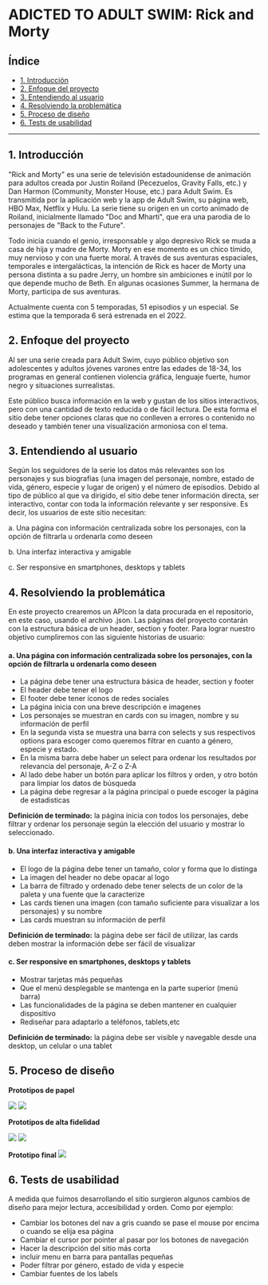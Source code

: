 # ADICTED TO ADULT SWIM: Rick and Morty

## Índice

* [1. Introducción](#1-introducción)
* [2. Enfoque del proyecto](#2-enfoque-del-proyecto)
* [3. Entendiendo al usuario](#3-entendiendo-al-usuario)
* [4. Resolviendo la problemática](#4-resolviendo-la-problemática)
* [5. Proceso de diseño](#5-proceso-de-diseño)
* [6. Tests de usabilidad](#6-tests-de-usabilidad)

***

## 1. Introducción

"Rick and Morty" es una serie de televisión estadounidense de animación para adultos creada por Justin Roiland (Pecezuelos, Gravity Falls, etc.) y Dan Harmon (Community, Monster House, etc.) para Adult Swim.  Es transmitida por la aplicación web y la app de Adult Swim, su página web, HBO Max, Netflix y Hulu.  La serie tiene su origen en un corto animado de Roiland, inicialmente llamado "Doc and Mharti", que era una parodia de lo personajes de "Back to the Future".

Todo inicia cuando el genio, irresponsable y algo depresivo Rick se muda a casa de hija y madre de Morty.  Morty en ese momento es un chico tímido, muy nervioso y con una fuerte moral.  A través de sus aventuras espaciales, temporales e intergalácticas, la intención de Rick es hacer de Morty una persona distinta a su padre Jerry, un hombre sin ambiciones e inútil por lo que depende mucho de Beth.  En algunas ocasiones Summer, la hermana de Morty, participa de sus aventuras.

Actualmente cuenta con 5 temporadas, 51 episodios y un especial.  Se estima que la temporada 6 será estrenada en el 2022.

## 2. Enfoque del proyecto

Al ser una serie creada para Adult Swim, cuyo público objetivo son adolescentes y adultos jóvenes varones entre las edades de 18-34, los programas en general contienen violencia gráfica, lenguaje fuerte, humor negro y situaciones surrealistas.

Este público busca información en la web y gustan de los sitios interactivos, pero con una cantidad de texto reducida o de fácil lectura.  De esta forma el sitio debe tener opciones claras que no conlleven a errores o contenido no deseado y también tener una visualización armoniosa con el tema.


## 3. Entendiendo al usuario

Según los seguidores de la serie los datos más relevantes son los personajes y sus biografías (una imagen del personaje, nombre, estado de vida, género, especie y lugar de origen) y el número de episodios.
Debido al tipo de público al que va dirigido, el sitio debe tener información directa, ser interactivo, contar con toda la información relevante y ser responsive.
Es decir, los usuarios de este sitio necesitan:

a. Una página con información centralizada sobre los personajes, con la opción de filtrarla u ordenarla como deseen

b. Una interfaz interactiva y amigable

c. Ser responsive en smartphones, desktops y tablets

## 4. Resolviendo la problemática

En este proyecto crearemos un APIcon la data procurada en el repositorio, en este caso, usando el archivo .json.  Las páginas del proyecto contarán con la estructura básica de un header, section y footer.  Para lograr nuestro objetivo cumpliremos con las siguiente historias de usuario:

#### a. Una página con información centralizada sobre los personajes, con la opción de filtrarla u ordenarla como deseen

* La página debe tener una estructura básica de header, section y footer
* El header debe tener el logo
*	El footer debe tener íconos de redes sociales
*	La página inicia con una breve descripción e imagenes
*	Los personajes se muestran en cards con su imagen, nombre y su información de perfil
*	En la segunda vista se muestra una barra con selects y sus respectivos options para escoger como queremos filtrar en cuanto a  género, especie y estado.
*	En la misma barra debe haber un select para ordenar los resultados por relevancia del personaje, A-Z o Z-A
*	Al lado debe haber un botón para aplicar los filtros y orden, y otro botón para limpiar los datos de búsqueda
*	La página debe regresar a la página principal o puede escoger la página de estadisticas

**Definición de terminado:** la página inicia con todos los personajes, debe filtrar y ordenar los personaje según la elección del usuario y mostrar lo seleccionado.


#### b. Una interfaz interactiva y amigable

*	El logo de la página debe tener un tamaño, color y forma que lo distinga
*	La imagen del header no debe opacar al logo
*	La barra de filtrado y ordenado debe tener selects de un color de la paleta y una fuente que la caracterize
*	Las cards tienen una imagen (con tamaño suficiente para visualizar a los personajes) y su nombre
*	Las cards muestran su información de perfil

**Definición de terminado:** la página debe ser fácil de utilizar, las cards deben mostrar la información debe ser fácil de visualizar


#### c. Ser responsive en smartphones, desktops y tablets

*	Mostrar tarjetas más pequeñas
*	Que el menú desplegable se mantenga en la parte superior (menú barra)
*	Las funcionalidades de la página se deben mantener en cualquier dispositivo
*	Rediseñar para adaptarlo a teléfonos, tablets,etc

**Definición de terminado:** la página debe ser visible y navegable desde una desktop, un celular o una tablet

## 5. Proceso de diseño

**Prototipos de papel**

![](src/images/prototipos/prototipo1.jpeg)
![](src/images/prototipos/prototipo2.jpeg)

**Prototipos de alta fidelidad**

![](src/images/prototipos/Prototipo3.jpeg)
![](src/images/prototipos/Prototipo4.jpeg)

**Prototipo final**
![](src/images/prototipos/prototipoFinal.png)


## 6. Tests de usabilidad

A medida que fuimos desarrollando el sitio surgieron algunos cambios de diseño para mejor lectura, accesibilidad y orden. Como por ejemplo:

*	Cambiar los botones del nav a gris cuando se pase el mouse por encima o cuando se elija esa página
*	Cambiar el cursor por pointer al pasar por los botones de navegación
*	Hacer la descripción del sitio más corta
* incluir menu en barra para pantallas pequeñas
* Poder filtrar por género, estado de vida y especie
* Cambiar fuentes de los labels

